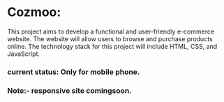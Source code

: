 # Cozmoo:

This project aims to develop a functional and user-friendly e-commerce website. The website will allow users to browse and purchase products online. The technology stack for this project will include HTML, CSS, and JavaScript.

### current status: Only for mobile phone.
### Note:- responsive site comingsoon. 

